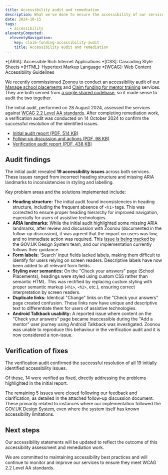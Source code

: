 ```yaml
---
title: Accessibility audit and remediation
description: What we've done to ensure the accessibility of our service
date: 2024-10-15
tags:
  - accessibility
eleventyComputed:
  eleventyNavigation:
    key: claim-funding-accessibility-audit
    title: Accessibility audit and remediation
---
```


*[ARIA]: Accessible Rich Internet Applications
*[CSS]: Cascading Style Sheets
*[HTML]: Hypertext Markup Language
*[WCAG]: Web Content Accessibility Guidelines

We recently commissioned [Zoonou](https://zoonou.com) to conduct an accessibility audit of our [Manage school placements](/manage-school-placements/) and [Claim funding for mentor training](/claim-funding-for-mentors/) services. They are both served from [a single shared codebase](https://github.com/DFE-Digital/itt-mentor-services), so it made sense to audit the two together.

The initial audit, performed on 28 August 2024, assessed the services against [WCAG 2.2 Level AA standards](https://www.w3.org/TR/WCAG22/). After completing remediation work, a verification audit was conducted on 14 October 2024 to confirm the successful resolution of the identified issues.

- [Initial audit report (PDF, 514 KB)](initial-audit-report.pdf)
- [Follow-up discussion and actions (PDF, 98 KB)](follow-up-conversation.pdf)
- [Verification audit report (PDF, 438 KB)](verification-audit-report.pdf)

## Audit findings

The initial audit revealed **19 accessibility issues** across both services. These issues ranged from incorrect heading structure and missing ARIA landmarks to inconsistencies in styling and labelling.

Key problem areas and the solutions implemented include:

- **Heading structure:** The initial audit found inconsistencies in heading structure, including the frequent absence of `<h1>` tags. This was corrected to ensure proper heading hierarchy for improved navigation, especially for users of assistive technologies.
- **ARIA landmarks:** While the initial audit highlighted some missing ARIA landmarks, after review and discussion with Zoonou (documented in the follow-up discussion), it was agreed that the impact on users was low, and no immediate action was required. This [issue is being tracked](https://github.com/alphagov/govuk-frontend/issues/1604) by the GOV.UK Design System team, and our implementation currently follows their guidance.
- **Form labels:** ‘Search’ input fields lacked labels, making them difficult to identify for users relying on screen readers. Descriptive labels have now been added to all relevant form fields.
- **Styling over semantics:** On the "Check your answers" page (School Placements), headings were styled using custom CSS rather than semantic HTML. This was rectified by replacing custom styling with proper semantic markup (`<h1>`, `<h2>`, etc.), ensuring correct interpretation by screen readers.
- **Duplicate links:** Identical "Change" links on the "Check your answers" page created confusion. These links now have unique and descriptive text to differentiate them for users of assistive technologies.
- **Android Talkback usability:** A reported issue where content on the "Check your answers" page became inaccessible during the "Add a mentor" user journey using Android Talkback was investigated. Zoonou was unable to reproduce this behaviour in the verification audit and it is now considered a non-issue.

## Verification of fixes

The verification audit confirmed the successful resolution of all 19 initially identified accessibility issues.

Of these, 14 were verified as fixed, directly addressing the problems highlighted in the initial report.

The remaining 5 issues were closed following our feedback and clarification, as detailed in the attached follow-up discussion document. These primarily related to instances where our implementation followed the [GOV.UK Design System](https://design-system.service.gov.uk), even where the system itself has known accessibility limitations.

## Next steps

Our accessibility statements will be updated to reflect the outcome of this accessibility assessment and remediation work.

We are committed to maintaining accessibility best practices and will continue to monitor and improve our services to ensure they meet WCAG 2.2 Level AA standards.
